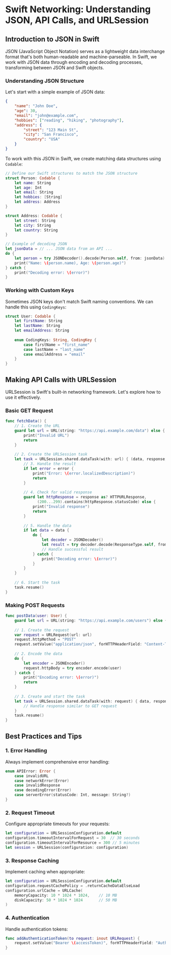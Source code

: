 # Swift Networking: Understanding JSON, API Calls, and URLSession

## Introduction to JSON in Swift

JSON (JavaScript Object Notation) serves as a lightweight data interchange format that's both human-readable and machine-parseable. In Swift, we work with JSON data through encoding and decoding processes, transforming between JSON and Swift objects.

### Understanding JSON Structure

Let's start with a simple example of JSON data:

```json
{
    "name": "John Doe",
    "age": 30,
    "email": "john@example.com",
    "hobbies": ["reading", "hiking", "photography"],
    "address": {
        "street": "123 Main St",
        "city": "San Francisco",
        "country": "USA"
    }
}
```

To work with this JSON in Swift, we create matching data structures using `Codable`:

```swift
// Define our Swift structures to match the JSON structure
struct Person: Codable {
    let name: String
    let age: Int
    let email: String
    let hobbies: [String]
    let address: Address
}

struct Address: Codable {
    let street: String
    let city: String
    let country: String
}

// Example of decoding JSON
let jsonData = // ... JSON data from an API ...
do {
    let person = try JSONDecoder().decode(Person.self, from: jsonData)
    print("Name: \(person.name), Age: \(person.age)")
} catch {
    print("Decoding error: \(error)")
}
```

### Working with Custom Keys

Sometimes JSON keys don't match Swift naming conventions. We can handle this using `CodingKeys`:

```swift
struct User: Codable {
    let firstName: String
    let lastName: String
    let emailAddress: String
    
    enum CodingKeys: String, CodingKey {
        case firstName = "first_name"
        case lastName = "last_name"
        case emailAddress = "email"
    }
}
```

## Making API Calls with URLSession

URLSession is Swift's built-in networking framework. Let's explore how to use it effectively.

### Basic GET Request

```swift
func fetchData() {
    // 1. Create the URL
    guard let url = URL(string: "https://api.example.com/data") else {
        print("Invalid URL")
        return
    }
    
    // 2. Create the URLSession task
    let task = URLSession.shared.dataTask(with: url) { (data, response, error) in
        // 3. Handle the result
        if let error = error {
            print("Error: \(error.localizedDescription)")
            return
        }
        
        // 4. Check for valid response
        guard let httpResponse = response as? HTTPURLResponse,
              (200...299).contains(httpResponse.statusCode) else {
            print("Invalid response")
            return
        }
        
        // 5. Handle the data
        if let data = data {
            do {
                let decoder = JSONDecoder()
                let result = try decoder.decode(ResponseType.self, from: data)
                // Handle successful result
            } catch {
                print("Decoding error: \(error)")
            }
        }
    }
    
    // 6. Start the task
    task.resume()
}
```

### Making POST Requests

```swift
func postData(user: User) {
    guard let url = URL(string: "https://api.example.com/users") else { return }
    
    // 1. Create the request
    var request = URLRequest(url: url)
    request.httpMethod = "POST"
    request.setValue("application/json", forHTTPHeaderField: "Content-Type")
    
    // 2. Encode the data
    do {
        let encoder = JSONEncoder()
        request.httpBody = try encoder.encode(user)
    } catch {
        print("Encoding error: \(error)")
        return
    }
    
    // 3. Create and start the task
    let task = URLSession.shared.dataTask(with: request) { data, response, error in
        // Handle response similar to GET request
    }
    task.resume()
}
```

## Best Practices and Tips

### 1. Error Handling

Always implement comprehensive error handling:

```swift
enum APIError: Error {
    case invalidURL
    case networkError(Error)
    case invalidResponse
    case decodingError(Error)
    case serverError(statusCode: Int, message: String?)
}
```

### 2. Request Timeout

Configure appropriate timeouts for your requests:

```swift
let configuration = URLSessionConfiguration.default
configuration.timeoutIntervalForRequest = 30  // 30 seconds
configuration.timeoutIntervalForResource = 300 // 5 minutes
let session = URLSession(configuration: configuration)
```

### 3. Response Caching

Implement caching when appropriate:

```swift
let configuration = URLSessionConfiguration.default
configuration.requestCachePolicy = .returnCacheDataElseLoad
configuration.urlCache = URLCache(
    memoryCapacity: 10 * 1024 * 1024,    // 10 MB
    diskCapacity: 50 * 1024 * 1024       // 50 MB
)
```

### 4. Authentication

Handle authentication tokens:

```swift
func addAuthenticationToken(to request: inout URLRequest) {
    request.setValue("Bearer \(accessToken)", forHTTPHeaderField: "Authorization")
}
```
